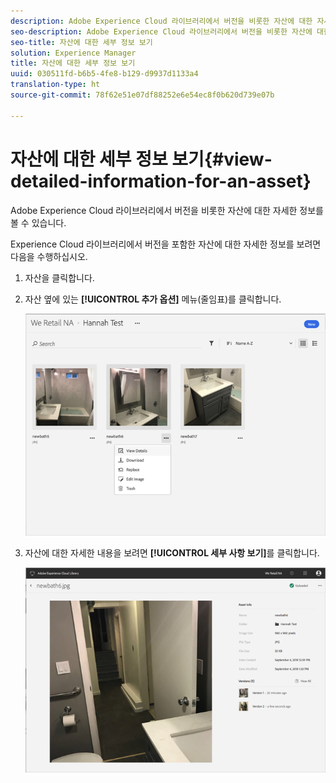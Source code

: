 ```yaml
---
description: Adobe Experience Cloud 라이브러리에서 버전을 비롯한 자산에 대한 자세한 정보를 볼 수 있습니다.
seo-description: Adobe Experience Cloud 라이브러리에서 버전을 비롯한 자산에 대한 자세한 정보를 볼 수 있습니다.
seo-title: 자산에 대한 세부 정보 보기
solution: Experience Manager
title: 자산에 대한 세부 정보 보기
uuid: 030511fd-b6b5-4fe8-b129-d9937d1133a4
translation-type: ht
source-git-commit: 78f62e51e07df88252e6e54ec8f0b620d739e07b

---
```



# 자산에 대한 세부 정보 보기{#view-detailed-information-for-an-asset}

Adobe Experience Cloud 라이브러리에서 버전을 비롯한 자산에 대한 자세한 정보를 볼 수 있습니다.

Experience Cloud 라이브러리에서 버전을 포함한 자산에 대한 자세한 정보를 보려면 다음을 수행하십시오.

1. 자산을 클릭합니다.
1. 자산 옆에 있는 **[!UICONTROL 추가 옵션]** 메뉴(줄임표)를 클릭합니다.

   ![](assets/library_asset_options.png)

1. 자산에 대한 자세한 내용을 보려면 **[!UICONTROL 세부 사항 보기]**&#x200B;를 클릭합니다.

   ![](assets/library_details_versions.png)

